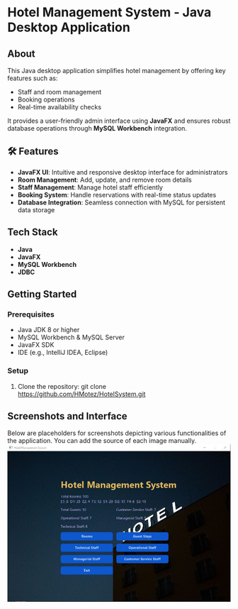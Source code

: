 # Hotel Management System - Java Desktop Application

##  About

This Java desktop application simplifies hotel management by offering key features such as:

-  Staff and room management  
-  Booking operations  
-  Real-time availability checks

It provides a user-friendly admin interface using **JavaFX** and ensures robust database operations through **MySQL Workbench** integration.

## 🛠 Features

- **JavaFX UI**: Intuitive and responsive desktop interface for administrators  
- **Room Management**: Add, update, and remove room details  
- **Staff Management**: Manage hotel staff efficiently  
- **Booking System**: Handle reservations with real-time status updates  
- **Database Integration**: Seamless connection with MySQL for persistent data storage

##  Tech Stack

- **Java**  
- **JavaFX**  
- **MySQL Workbench**  
- **JDBC**

##  Getting Started

### Prerequisites

- Java JDK 8 or higher  
- MySQL Workbench & MySQL Server  
- JavaFX SDK  
- IDE (e.g., IntelliJ IDEA, Eclipse)

### Setup

1. Clone the repository:
    git clone https://github.com/HMotez/HotelSystem.git

## Screenshots and Interface
Below are placeholders for screenshots depicting various functionalities of the application. You can add the source of each image manually.
![TrueCare AI Interface](./src/Resources/1.jpg)
